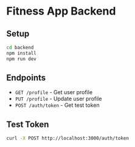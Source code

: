 # Fitness App Backend

## Setup
```bash
cd backend
npm install
npm run dev
```

## Endpoints
- `GET /profile` - Get user profile
- `PUT /profile` - Update user profile
- `POST /auth/token` - Get test token

## Test Token
```bash
curl -X POST http://localhost:3000/auth/token
```